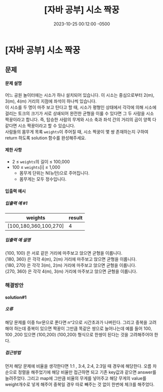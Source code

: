 ﻿---
layout: post
title:  "[자바 공부] 시소 짝꿍"
date:   2023-10-25 00:12:00 -0500
tags: algorithm
category : [알고리즘]
---

# [자바 공부] 시소 짝꿍

## 문제

#### 문제 설명
어느 공원 놀이터에는 시소가 하나 설치되어 있습니다. 이 시소는 중심으로부터 2(m), 3(m), 4(m) 거리의 지점에 좌석이 하나씩 있습니다.  
이 시소를 두 명이 마주 보고 탄다고 할 때, 시소가 평형인 상태에서 각각에 의해 시소에 걸리는 토크의 크기가 서로 상쇄되어 완전한 균형을 이룰 수 있다면 그 두 사람을 시소 짝꿍이라고 합니다. 즉, 탑승한 사람의 무게와 시소 축과 좌석 간의 거리의 곱이 양쪽 다 같다면 시소 짝꿍이라고 할 수 있습니다.  
사람들의 몸무게 목록 `weights`이 주어질 때, 시소 짝꿍이 몇 쌍 존재하는지 구하여 return 하도록 solution 함수를 완성해주세요.

#### 제한 사항
-   2 ≤  `weights`의 길이 ≤ 100,000
-   100 ≤  `weights`[i] ≤ 1,000
    -   몸무게 단위는 N(뉴턴)으로 주어집니다.
    -   몸무게는 모두 정수입니다.
#### 입출력 예시
##### 입출력 예 #1

|weights|result|
|---|---|
|[100,180,360,100,270]|4|

##### 입출력 예 설명

{100, 100} 은 서로 같은 거리에 마주보고 앉으면 균형을 이룹니다.  
{180, 360} 은 각각 4(m), 2(m) 거리에 마주보고 앉으면 균형을 이룹니다.  
{180, 270} 은 각각 3(m), 2(m) 거리에 마주보고 앉으면 균형을 이룹니다.  
{270, 360} 은 각각 4(m), 3(m) 거리에 마주보고 앉으면 균형을 이룹니다.

### 해결방안

#### solution#1
<script src="https://gist.github.com/Flen-E/87d9ab22b3a2b344a5298d6a0c3c3b82.js"></script>
##### 오류
해당 문제를 이중 for문으로 푼다면 n^2으로 시간초과가 나버린다.
그리고 중복을 고려 해야 하는데 중복이 있으면 짝꿍이 그만큼 똑같은 쌍으로 늘어나는데 예를 들어 100, 100 ,200 있으면 (100,200) (100,200) 형식으로 한쌍이 된다는 것을 고려해주어야 한다.
##### 접근방법
먼저 해당 문제에 비율을 생각한다면 1:1 , 3:4, 2:4, 2:3일 때 경우에 해당한다.
오름 차순으로 정렬을 해주었기에 해당 비율만 접근하면 되고 기존 key값과 같으면 answer를 늘려주었다.
그리고 map에 그만큼 비율의 무게를 넣어주고 해당 무게의 value를 weight개수로 넣게 해주어 중복일 경우 따로 빼주는 것 없이 한번에 체크를 해주었다.



